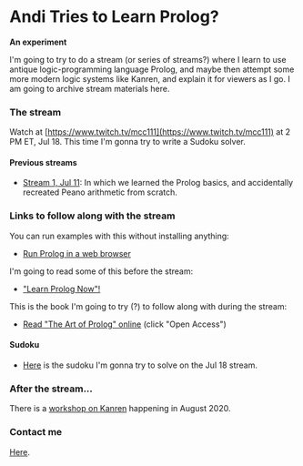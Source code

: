 # Andi Tries to Learn Prolog?

**An experiment**

I'm going to try to do a stream (or series of streams?) where I learn to use antique logic-programming language Prolog, and maybe then attempt some more modern logic systems like Kanren, and explain it for viewers as I go. I am going to archive stream materials here.

### The stream

Watch at [https://www.twitch.tv/mcc111](https://www.twitch.tv/mcc111) at 2 PM ET, Jul 18. This time I'm gonna try to write a Sudoku solver.

#### Previous streams

* [Stream 1, Jul 11](https://www.twitch.tv/videos/676700202): In which we learned the Prolog basics, and accidentally recreated Peano arithmetic from scratch.

### Links to follow along with the stream

You can run examples with this without installing anything:

* [Run Prolog in a web browser](https://swish.swi-prolog.org/)

I'm going to read some of this before the stream:

* ["Learn Prolog Now"!](http://lpn.swi-prolog.org/lpnpage.php?pageid=online)

This is the book I'm going to try (?) to follow along with during the stream:

* [Read "The Art of Prolog" online](https://mitpress.mit.edu/books/art-prolog-second-edition) (click "Open Access")

#### Sudoku

* [Here](https://www.youtube.com/watch?v=hAyZ9K2EBF0) is the sudoku I'm gonna try to solve on the Jul 18 stream.

### After the stream...

There is a [workshop on Kanren](https://icfp20.sigplan.org/home/minikanren-2020) happening in August 2020.

### Contact me

[Here](mailto:andi.m.mcclure@gmail.com).
